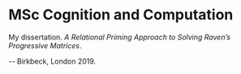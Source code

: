 # MSc Cognition and Computation

My dissertation. _A Relational Priming Approach to Solving Raven’s Progressive Matrices_.

-- Birkbeck, London 2019.

